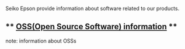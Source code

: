 Seiko Epson provide information about software related to our products.

## ** [OSS(Open Source Software) information](/List/OSS.md) **
  note: information about OSSs

